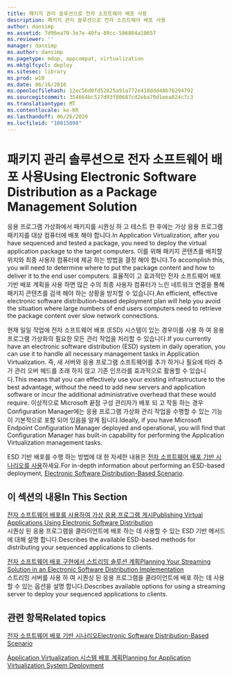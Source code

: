 ```yaml
---
title: 패키지 관리 솔루션으로 전자 소프트웨어 배포 사용
description: 패키지 관리 솔루션으로 전자 소프트웨어 배포 사용
author: dansimp
ms.assetid: 7d96ea70-3e7e-49fa-89cc-586804a10657
ms.reviewer: ''
manager: dansimp
ms.author: dansimp
ms.pagetype: mdop, appcompat, virtualization
ms.mktglfcycl: deploy
ms.sitesec: library
ms.prod: w10
ms.date: 06/16/2016
ms.openlocfilehash: 12ec56d0fd52825a91a772e418ddd48b76294792
ms.sourcegitcommit: 354664bc527d93f80687cd2eba70d1eea024c7c3
ms.translationtype: MT
ms.contentlocale: ko-KR
ms.lasthandoff: 06/26/2020
ms.locfileid: "10815098"
---
```

# <span data-ttu-id="437ff-103">패키지 관리 솔루션으로 전자 소프트웨어 배포 사용</span><span class="sxs-lookup"><span data-stu-id="437ff-103">Using Electronic Software Distribution as a Package Management Solution</span></span>


<span data-ttu-id="437ff-104">응용 프로그램 가상화에서 패키지를 시퀀싱 하 고 테스트 한 후에는 가상 응용 프로그램 패키지를 대상 컴퓨터에 배포 해야 합니다.</span><span class="sxs-lookup"><span data-stu-id="437ff-104">In Application Virtualization, after you have sequenced and tested a package, you need to deploy the virtual application package to the target computers.</span></span> <span data-ttu-id="437ff-105">이를 위해 패키지 콘텐츠를 배치할 위치와 최종 사용자 컴퓨터에 제공 하는 방법을 결정 해야 합니다.</span><span class="sxs-lookup"><span data-stu-id="437ff-105">To accomplish this, you will need to determine where to put the package content and how to deliver it to the end user computers.</span></span> <span data-ttu-id="437ff-106">효율적이 고 효과적인 전자 소프트웨어 배포 기반 배포 계획을 사용 하면 많은 수의 최종 사용자 컴퓨터가 느린 네트워크 연결을 통해 패키지 콘텐츠를 검색 해야 하는 상황을 방지할 수 있습니다.</span><span class="sxs-lookup"><span data-stu-id="437ff-106">An efficient, effective electronic software distribution–based deployment plan will help you avoid the situation where large numbers of end users computers need to retrieve the package content over slow network connections.</span></span>

<span data-ttu-id="437ff-107">현재 일일 작업에 전자 소프트웨어 배포 (ESD) 시스템이 있는 경우이를 사용 하 여 응용 프로그램 가상화의 필요한 모든 관리 작업을 처리할 수 있습니다.</span><span class="sxs-lookup"><span data-stu-id="437ff-107">If you currently have an electronic software distribution (ESD) system in daily operation, you can use it to handle all necessary management tasks in Application Virtualization.</span></span> <span data-ttu-id="437ff-108">즉, 새 서버와 응용 프로그램 소프트웨어를 추가 하거나 필요에 따라 추가 관리 오버 헤드를 초래 하지 않고 기존 인프라를 효과적으로 활용할 수 있습니다.</span><span class="sxs-lookup"><span data-stu-id="437ff-108">This means that you can effectively use your existing infrastructure to the best advantage, without the need to add new servers and application software or incur the additional administrative overhead that these would require.</span></span> <span data-ttu-id="437ff-109">이상적으로 Microsoft 끝점 구성 관리자가 배포 되 고 작동 하는 경우 Configuration Manager에는 응용 프로그램 가상화 관리 작업을 수행할 수 있는 기능이 기본적으로 포함 되어 있음을 알게 됩니다.</span><span class="sxs-lookup"><span data-stu-id="437ff-109">Ideally, if you have Microsoft Endpoint Configuration Manager deployed and operational, you will find that Configuration Manager has built-in capability for performing the Application Virtualization management tasks.</span></span>

<span data-ttu-id="437ff-110">ESD 기반 배포를 수행 하는 방법에 대 한 자세한 내용은 [전자 소프트웨어 배포 기반 시나리오를 사용](electronic-software-distribution-based-scenario.md)하세요.</span><span class="sxs-lookup"><span data-stu-id="437ff-110">For in-depth information about performing an ESD-based deployment, [Electronic Software Distribution-Based Scenario](electronic-software-distribution-based-scenario.md).</span></span>

## <span data-ttu-id="437ff-111">이 섹션의 내용</span><span class="sxs-lookup"><span data-stu-id="437ff-111">In This Section</span></span>


<a href="" id="publishing-virtual-applications-using-electronic-software-distribution"></a>[<span data-ttu-id="437ff-112">전자 소프트웨어 배포를 사용하여 가상 응용 프로그램 게시</span><span class="sxs-lookup"><span data-stu-id="437ff-112">Publishing Virtual Applications Using Electronic Software Distribution</span></span>](publishing-virtual-applications-using-electronic-software-distribution.md)  
<span data-ttu-id="437ff-113">시퀀싱 된 응용 프로그램을 클라이언트에 배포 하는 데 사용할 수 있는 ESD 기반 메서드에 대해 설명 합니다.</span><span class="sxs-lookup"><span data-stu-id="437ff-113">Describes the available ESD-based methods for distributing your sequenced applications to clients.</span></span>

<a href="" id="planning-your-streaming-solution-in-an-electronic-software-distribution-implementation"></a>[<span data-ttu-id="437ff-114">전자 소프트웨어 배포 구현에서 스트리밍 솔루션 계획</span><span class="sxs-lookup"><span data-stu-id="437ff-114">Planning Your Streaming Solution in an Electronic Software Distribution Implementation</span></span>](planning-your-streaming-solution-in-an-electronic-software-distribution-implementation.md)  
<span data-ttu-id="437ff-115">스트리밍 서버를 사용 하 여 시퀀싱 된 응용 프로그램을 클라이언트에 배포 하는 데 사용할 수 있는 옵션을 설명 합니다.</span><span class="sxs-lookup"><span data-stu-id="437ff-115">Describes available options for using a streaming server to deploy your sequenced applications to clients.</span></span>

## <span data-ttu-id="437ff-116">관련 항목</span><span class="sxs-lookup"><span data-stu-id="437ff-116">Related topics</span></span>


[<span data-ttu-id="437ff-117">전자 소프트웨어 배포 기반 시나리오</span><span class="sxs-lookup"><span data-stu-id="437ff-117">Electronic Software Distribution-Based Scenario</span></span>](electronic-software-distribution-based-scenario.md)

[<span data-ttu-id="437ff-118">Application Virtualization 시스템 배포 계획</span><span class="sxs-lookup"><span data-stu-id="437ff-118">Planning for Application Virtualization System Deployment</span></span>](planning-for-application-virtualization-system-deployment.md)

 

 





